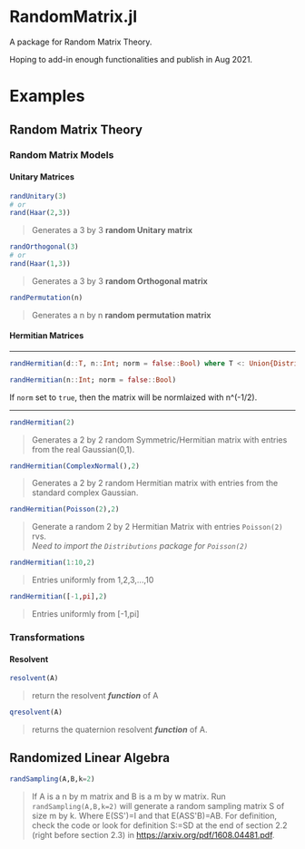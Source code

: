 # RandomMatrix.jl

A package for Random Matrix Theory.

Hoping to add-in enough functionalities and publish in Aug 2021.


# Examples

## Random Matrix Theory

### Random Matrix Models
#### Unitary Matrices 
```julia
randUnitary(3)
# or
rand(Haar(2,3))
``` 
>Generates a 3 by 3 **random Unitary matrix** 
```julia
randOrthogonal(3)
# or
rand(Haar(1,3))
```
>Generates a 3 by 3 **random Orthogonal matrix**
```julia
randPermutation(n)
```
> Generates a  n by n **random permutation matrix**
#### Hermitian Matrices
***
```julia
randHermitian(d::T, n::Int; norm = false::Bool) where T <: Union{Distribution{Univariate}, DataType, AbstractArray, Tuple}

randHermitian(n::Int; norm = false::Bool)
```
If `norm` set to `true`, then the matrix will be normlaized with n^(-1/2).  
***
```julia
randHermitian(2)
```  
>Generates a 2 by 2 random Symmetric/Hermitian matrix with entries from the real Gaussian(0,1).
```julia
randHermitian(ComplexNormal(),2)
```  
>Generates a 2 by 2 random Hermitian matrix with entries from the standard complex Gaussian.
```julia
randHermitian(Poisson(2),2)
```   
>Generate a random 2 by 2 Hermitian Matrix with entries  `Poisson(2)` rvs.  
*Need to import the `Distributions` package for `Poisson(2)`*
```julia
randHermitian(1:10,2)
```
> Entries uniformly from 1,2,3,...,10 
 ```julia
randHermitian([-1,pi],2)
```
> Entries uniformly from [-1,pi]

### Transformations
#### Resolvent
```julia
resolvent(A)
```
>return the resolvent ***function*** of A
```julia
qresolvent(A)
```
>returns the quaternion resolvent ***function*** of A.
## Randomized Linear Algebra
 ```julia
 randSampling(A,B,k=2)
 ```  
>If A is a n by m matrix and B is a m by w matrix.  Run `randSampling(A,B,k=2)` will generate a random  sampling matrix S of size m by k. Where E(SS')=I and 
  that E(ASS'B)=AB.  For definition, check the code or look for definition S:=SD at the end of section 2.2 (right before section 2.3) in https://arxiv.org/pdf/1608.04481.pdf.